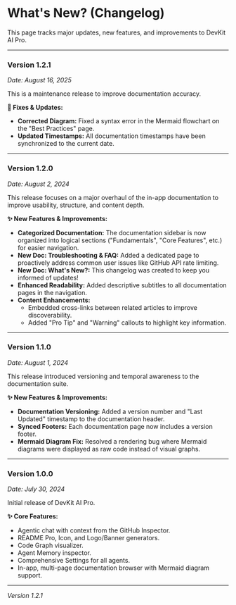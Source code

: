 # What's New? (Changelog)

This page tracks major updates, new features, and improvements to DevKit AI Pro.

---

### **Version 1.2.1**
*Date: August 16, 2025*

This is a maintenance release to improve documentation accuracy.

**🔧 Fixes & Updates:**
-   **Corrected Diagram:** Fixed a syntax error in the Mermaid flowchart on the "Best Practices" page.
-   **Updated Timestamps:** All documentation timestamps have been synchronized to the current date.

---

### **Version 1.2.0**
*Date: August 2, 2024*

This release focuses on a major overhaul of the in-app documentation to improve usability, structure, and content depth.

**✨ New Features & Improvements:**
-   **Categorized Documentation:** The documentation sidebar is now organized into logical sections ("Fundamentals", "Core Features", etc.) for easier navigation.
-   **New Doc: Troubleshooting & FAQ:** Added a dedicated page to proactively address common user issues like GitHub API rate limiting.
-   **New Doc: What's New?:** This changelog was created to keep you informed of updates!
-   **Enhanced Readability:** Added descriptive subtitles to all documentation pages in the navigation.
-   **Content Enhancements:**
    -   Embedded cross-links between related articles to improve discoverability.
    -   Added "Pro Tip" and "Warning" callouts to highlight key information.

---

### **Version 1.1.0**
*Date: August 1, 2024*

This release introduced versioning and temporal awareness to the documentation suite.

**✨ New Features & Improvements:**
-   **Documentation Versioning:** Added a version number and "Last Updated" timestamp to the documentation header.
-   **Synced Footers:** Each documentation page now includes a version footer.
-   **Mermaid Diagram Fix:** Resolved a rendering bug where Mermaid diagrams were displayed as raw code instead of visual graphs.

---

### **Version 1.0.0**
*Date: July 30, 2024*

Initial release of DevKit AI Pro.

**✨ Core Features:**
-   Agentic chat with context from the GitHub Inspector.
-   README Pro, Icon, and Logo/Banner generators.
-   Code Graph visualizer.
-   Agent Memory inspector.
-   Comprehensive Settings for all agents.
-   In-app, multi-page documentation browser with Mermaid diagram support.

---
*Version 1.2.1*